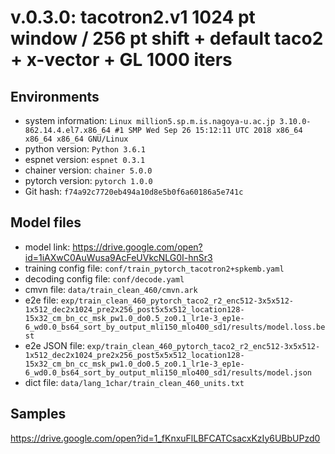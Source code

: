 # v.0.3.0: tacotron2.v1 1024 pt window / 256 pt shift + default taco2 + x-vector + GL 1000 iters

## Environments

- system information: `Linux million5.sp.m.is.nagoya-u.ac.jp 3.10.0-862.14.4.el7.x86_64 #1 SMP Wed Sep 26 15:12:11 UTC 2018 x86_64 x86_64 x86_64 GNU/Linux`
- python version: `Python 3.6.1`
- espnet version: `espnet 0.3.1`
- chainer version: `chainer 5.0.0`
- pytorch version: `pytorch 1.0.0`
- Git hash: `f74a92c7720eb494a10d8e5b0f6a60186a5e741c`

## Model files
- model link: https://drive.google.com/open?id=1iAXwC0AuWusa9AcFeUVkcNLG0I-hnSr3
- training config file: `conf/train_pytorch_tacotron2+spkemb.yaml`
- decoding config file: `conf/decode.yaml`
- cmvn file: `data/train_clean_460/cmvn.ark`
- e2e file: `exp/train_clean_460_pytorch_taco2_r2_enc512-3x5x512-1x512_dec2x1024_pre2x256_post5x5x512_location128-15x32_cm_bn_cc_msk_pw1.0_do0.5_zo0.1_lr1e-3_ep1e-6_wd0.0_bs64_sort_by_output_mli150_mlo400_sd1/results/model.loss.best`
- e2e JSON file: `exp/train_clean_460_pytorch_taco2_r2_enc512-3x5x512-1x512_dec2x1024_pre2x256_post5x5x512_location128-15x32_cm_bn_cc_msk_pw1.0_do0.5_zo0.1_lr1e-3_ep1e-6_wd0.0_bs64_sort_by_output_mli150_mlo400_sd1/results/model.json`
- dict file: `data/lang_1char/train_clean_460_units.txt`

## Samples

https://drive.google.com/open?id=1_fKnxuFlLBFCATCsacxKzIy6UBbUPzd0
